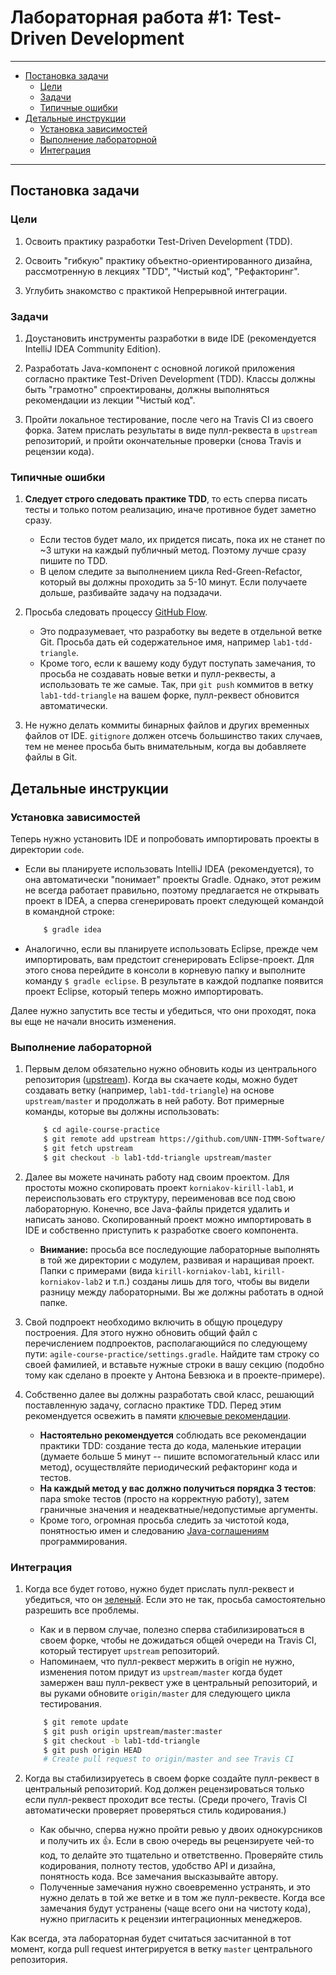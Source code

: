 # Лабораторная работа #1: Test-Driven Development

---
* [Постановка задачи](#Постановка-задачи)
   * [Цели](#Цели)
   * [Задачи](#Задачи)
   * [Типичные ошибки](#Типичные-ошибки)
* [Детальные инструкции](#Детальные-инструкции)
   * [Установка зависимостей](#Установка-зависимостей)
   * [Выполнение лабораторной](#Выполнение-лабораторной)
   * [Интеграция](#Интеграция)
---

## Постановка задачи

### Цели

1. Освоить практику разработки Test-Driven Development (TDD).

1. Освоить "гибкую" практику объектно-ориентированного дизайна, рассмотренную в лекциях "TDD", "Чистый код", "Рефакторинг".

1. Углубить знакомство с практикой Непрерывной интеграции.

### Задачи

1. Доустановить инструменты разработки в виде IDE (рекомендуется IntelliJ IDEA Community Edition).

1. Разработать Java-компонент с основной логикой приложения согласно практике Test-Driven Development (TDD). Классы должны быть "грамотно" спроектированы, должны выполняться рекомендации из лекции "Чистый код".

1. Пройти локальное тестирование, после чего на Travis CI из своего форка. Затем прислать результаты в виде пулл-реквеста в `upstream` репозиторий, и пройти окончательные проверки (снова Travis и рецензии кода).

### Типичные ошибки

1. __Следует строго следовать практике TDD__, то есть сперва писать тесты и только потом реализацию, иначе противное будет заметно сразу.
    - Если тестов будет мало, их придется писать, пока их не станет по ~3 штуки на каждый публичный метод. Поэтому лучше сразу пишите по TDD.
    - В целом следите за выполнением цикла Red-Green-Refactor, который вы должны проходить за 5-10 минут. Если получаете дольше, разбивайте задачу на подзадачи.

1. Просьба следовать процессу [GitHub Flow][github-flow].
    - Это подразумевает, что разработку вы ведете в отдельной ветке Git. Просьба дать ей содержательное имя, например `lab1-tdd-triangle`.
    - Кроме того, если к вашему коду будут поступать замечания, то просьба не создавать новые ветки и пулл-реквесты, а использовать те же самые. Так, при `git push` коммитов в ветку `lab1-tdd-triangle` на вашем форке, пулл-реквест обновится автоматически.

1. Не нужно делать коммиты бинарных файлов и других временных файлов от IDE. `gitignore` должен отсечь большинство таких случаев, тем не менее просьба быть внимательным, когда вы добавляете файлы в Git.

## Детальные инструкции

### Установка зависимостей

Теперь нужно установить IDE и попробовать импортировать проекты в директории `code`.

- Если вы планируете использовать IntelliJ IDEA (рекомендуется), то она автоматически "понимает" проекты Gradle. Однако, этот режим не всегда работает правильно, поэтому предлагается не открывать проект в IDEA, а сперва сгенерировать проект следующей командой в командной строке:

    ```bash
        $ gradle idea
    ```

- Аналогично, если вы планируете использовать Eclipse, прежде чем импортировать, вам предстоит сгенерировать Eclipse-проект. Для этого снова перейдите в консоли в корневую папку и выполните команду `$ gradle eclipse`. В результате в каждой подпапке появится проект Eclipse, который теперь можно импортировать.

Далее нужно запустить все тесты и убедиться, что они проходят, пока вы еще не начали вносить изменения.

### Выполнение лабораторной

1. Первым делом обязательно нужно обновить коды из центрального репозитория ([upstream][git-pull]). Когда вы скачаете коды, можно будет создавать ветку (например, `lab1-tdd-triangle`) на основе `upstream/master` и продолжать в ней работу. Вот примерные команды, которые вы должны использовать:

    ```bash
        $ cd agile-course-practice
        $ git remote add upstream https://github.com/UNN-ITMM-Software/agile-course-practice
        $ git fetch upstream
        $ git checkout -b lab1-tdd-triangle upstream/master
    ```

1. Далее вы можете начинать работу над своим проектом. Для простоты можно скопировать проект `korniakov-kirill-lab1`, и переиспользовать его структуру, переименовав все под свою лабораторную. Конечно, все Java-файлы придется удалить и написать заново. Скопированный проект можно импортировать в IDE и собственно приступить к разработке своего компонента.
    - __Внимание:__ просьба все последующие лабораторные выполнять в той же директории с модулем, развивая и наращивая проект. Папки с примерами (вида `kirill-korniakov-lab1`, `kirill-korniakov-lab2` и т.п.) созданы лишь для того, чтобы вы видели разницу между лабораторными. Вы же должны работать в одной папке.

1. Свой подпроект необходимо включить в общую процедуру построения. Для этого нужно обновить общий файл с перечислением подпроектов, располагающийся по следующему пути: `agile-course-practice/settings.gradle`. Найдите там строку со своей фамилией, и вставьте нужные строки в вашу секцию (подобно тому как сделано в проекте у Антона Бевзюка и в проекте-примере).

1. Собственно далее вы должны разработать свой класс, решающий поставленную задачу, согласно практике TDD. Перед этим рекомендуется освежить в памяти [ключевые рекомендации][tddcast].
    - __Настоятельно рекомендуется__ соблюдать все рекомендации практики TDD: создание теста до кода, маленькие итерации (думаете больше 5 минут -- пишите вспомогательный класс или метод), осуществляйте периодический рефакторинг кода и тестов.
    - __На каждый метод у вас должно получиться порядка 3 тестов__: пара smoke тестов (просто на корректную работу), затем граничные значения и неадекватные/недопустимые аргументы.
    - Кроме того, огромная просьба следить за чистотой кода, понятностью имен и следованию [Java-соглашениям][codestyle] программирования.

### Интеграция

1. Когда все будет готово, нужно будет прислать пулл-реквест и убедиться, что он [зеленый][agile-travis]. Если это не так, просьба самостоятельно разрешить все проблемы.
    - Как и в первом случае, полезно сперва стабилизироваться в своем форке, чтобы не дожидаться общей очереди на Travis CI, который тестирует `upstream` репозиторий.
    - Напоминаем, что пулл-реквест мержить в origin не нужно, изменения потом придут из `upstream/master` когда будет замержен ваш пулл-реквест уже в центральный репозиторий, и вы руками обновите `origin/master` для следующего цикла тестирования.

    ```Bash
        $ git remote update
        $ git push origin upstream/master:master
        $ git checkout -b lab1-tdd-triangle
        $ git push origin HEAD
        # Create pull request to origin/master and see Travis CI
    ```

1. Когда вы стабилизируетесь в своем форке создайте пулл-реквест в центральный репозиторий. Код должен рецензироваться только если пулл-реквест проходит все тесты. (Среди прочего, Travis CI автоматически проверяет проверяться стиль кодирования.)
    - Как обычно, сперва нужно пройти ревью у двоих однокурсников и получить их :+1:. Если в свою очередь вы рецензируете чей-то код, то делайте это тщательно и ответственно. Проверяйте стиль кодирования, полноту тестов, удобство API и дизайна, понятность кода. Все замечания высказывайте автору.
    - Полученные замечания нужно своевременно устранять, и это нужно делать в той же ветке и в том же пулл-реквесте. Когда все замечания будут устранены (чаще всего они на чистоту кода), нужно пригласить к рецензии интеграционных менеджеров.

Как всегда, эта лабораторная будет считаться засчитанной в тот момент, когда pull request интегрируется в ветку `master` центрального репозитория.

<!-- LINKS -->

[github-flow]:  http://scottchacon.com/2011/08/31/github-flow.html
[git-pull]:     https://groups.google.com/d/msg/devtools-course/V8rtlLrCXc4/k7vx6BxnqR4J
[agile-travis]: https://travis-ci.org/UNN-ITMM-Software/agile-course-practice/pull_requests
[upstream]:     https://github.com/UNN-ITMM-Software/agile-course-practice
[codestyle]:    http://www.oracle.com/technetwork/java/javase/documentation/codeconvtoc-136057.html
[tddcast]:      http://www.youtube.com/watch?v=lDdJYid8NpE
